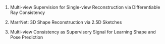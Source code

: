1. Multi-view Supervision for Single-view Reconstruction via Differentiable Ray Consistency

2. MarrNet: 3D Shape Reconstruction via 2.5D Sketches

3. Multi-view Consistency as Supervisory Signal for Learning Shape and Pose Prediction